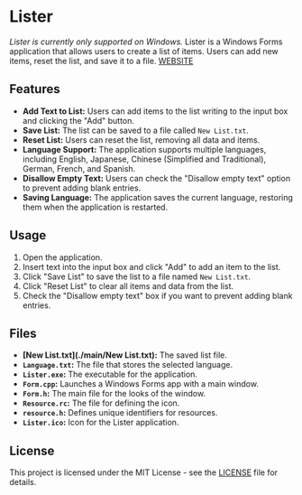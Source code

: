 # Lister

*Lister is currently only supported on Windows.*
Lister is a Windows Forms application that allows users to create a list of items. Users can add new items, reset the list, and save it to a file. [WEBSITE](https://tier.game-cave.net/lister/Lister.html)

## Features

- **Add Text to List:** Users can add items to the list writing to the input box and clicking the "Add" button.
- **Save List:** The list can be saved to a file called `New List.txt`.
- **Reset List:** Users can reset the list, removing all data and items.
- **Language Support:** The application supports multiple languages, including English, Japanese, Chinese (Simplified and Traditional), German, French, and Spanish.
- **Disallow Empty Text:** Users can check the "Disallow empty text" option to prevent adding blank entries.
- **Saving Language:** The application saves the current language, restoring them when the application is restarted.

## Usage

1. Open the application.
3. Insert text into the input box and click "Add" to add an item to the list.
4. Click "Save List" to save the list to a file named `New List.txt`.
5. Click "Reset List" to clear all items and data from the list.
6. Check the "Disallow empty text" box if you want to prevent adding blank entries.

## Files

- **[New List.txt](./main/New List.txt):** The saved list file.
- **`Language.txt`:** The file that stores the selected language.
- **`Lister.exe`:** The executable for the application.
- **`Form.cpp`:** Launches a Windows Forms app with a main window.
- **`Form.h`:** The main file for the looks of the window.
- **`Resource.rc`:** The file for defining the icon.
- **`resource.h`:** Defines unique identifiers for resources.
- **`Lister.ico`:** Icon for the Lister application.

## License

This project is licensed under the MIT License - see the [LICENSE](./LICENSE) file for details.
